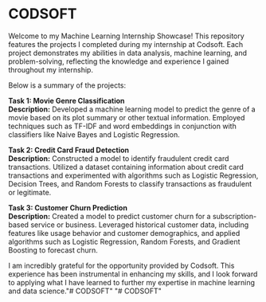 # CODSOFT
Welcome to my Machine Learning Internship Showcase! This repository features the projects I completed during my internship at Codsoft. Each project demonstrates my abilities in data analysis, machine learning, and problem-solving, reflecting the knowledge and experience I gained throughout my internship.

Below is a summary of the projects:

**Task 1: Movie Genre Classification**  
**Description:** Developed a machine learning model to predict the genre of a movie based on its plot summary or other textual information. Employed techniques such as TF-IDF and word embeddings in conjunction with classifiers like Naive Bayes and Logistic Regression.

**Task 2: Credit Card Fraud Detection**  
**Description:** Constructed a model to identify fraudulent credit card transactions. Utilized a dataset containing information about credit card transactions and experimented with algorithms such as Logistic Regression, Decision Trees, and Random Forests to classify transactions as fraudulent or legitimate.

**Task 3: Customer Churn Prediction**  
**Description:** Created a model to predict customer churn for a subscription-based service or business. Leveraged historical customer data, including features like usage behavior and customer demographics, and applied algorithms such as Logistic Regression, Random Forests, and Gradient Boosting to forecast churn. 

I am incredibly grateful for the opportunity provided by Codsoft. This experience has been instrumental in enhancing my skills, and I look forward to applying what I have learned to further my expertise in machine learning and data science."# CODSOFT" 
"# CODSOFT" 
